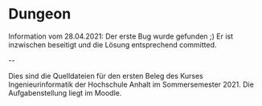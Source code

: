 # Dungeon
Information vom 28.04.2021: Der erste Bug wurde gefunden ;) Er ist inzwischen beseitigt und die Lösung entsprechend committed.

--

Dies sind die Quelldateien für den ersten Beleg des Kurses Ingenieurinformatik der Hochschule Anhalt im Sommersemester 2021. Die Aufgabenstellung liegt im Moodle.